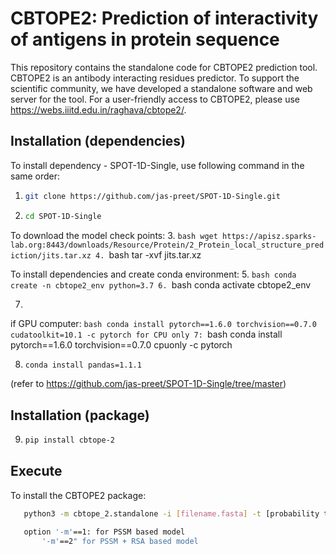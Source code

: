# CBTOPE2: Prediction of interactivity of antigens in protein sequence

This repository contains the standalone code for CBTOPE2 prediction tool. CBTOPE2 is an antibody interacting residues predictor. To support the scientific community, we have developed a standalone software and web server for the tool. For a user-friendly access to CBTOPE2, please use https://webs.iiitd.edu.in/raghava/cbtope2/.

## Installation (dependencies)

To install dependency - SPOT-1D-Single, use following command in the same order:
1. ```bash
   git clone https://github.com/jas-preet/SPOT-1D-Single.git
2. ```bash
   cd SPOT-1D-Single

To download the model check points:
3. ```bash
   wget https://apisz.sparks-lab.org:8443/downloads/Resource/Protein/2_Protein_local_structure_prediction/jits.tar.xz
4. ```bash
   tar -xvf jits.tar.xz

To install dependencies and create conda environment:
5. ```bash
   conda create -n cbtope2_env python=3.7
6. ```bash
   conda activate cbtope2_env

7. 
  if GPU computer: ```bash
     conda install pytorch==1.6.0 torchvision==0.7.0 cudatoolkit=10.1 -c pytorch
  for CPU only 7: ```bash
     conda install pytorch==1.6.0 torchvision==0.7.0 cpuonly -c pytorch

8. ```bash
   conda install pandas=1.1.1

(refer to https://github.com/jas-preet/SPOT-1D-Single/tree/master)

## Installation (package)

9. ```bash
   pip install cbtope-2

## Execute

To install the CBTOPE2 package:
```bash
   python3 -m cbtope_2.standalone -i [filename.fasta] -t [probability threshold = 0.5] -m [1,2]

   option '-m'==1: for PSSM based model
       '-m'==2" for PSSM + RSA based model
    

